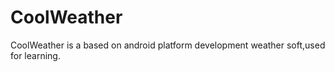 # CoolWeather
CoolWeather is a based on android platform development weather soft,used for learning.